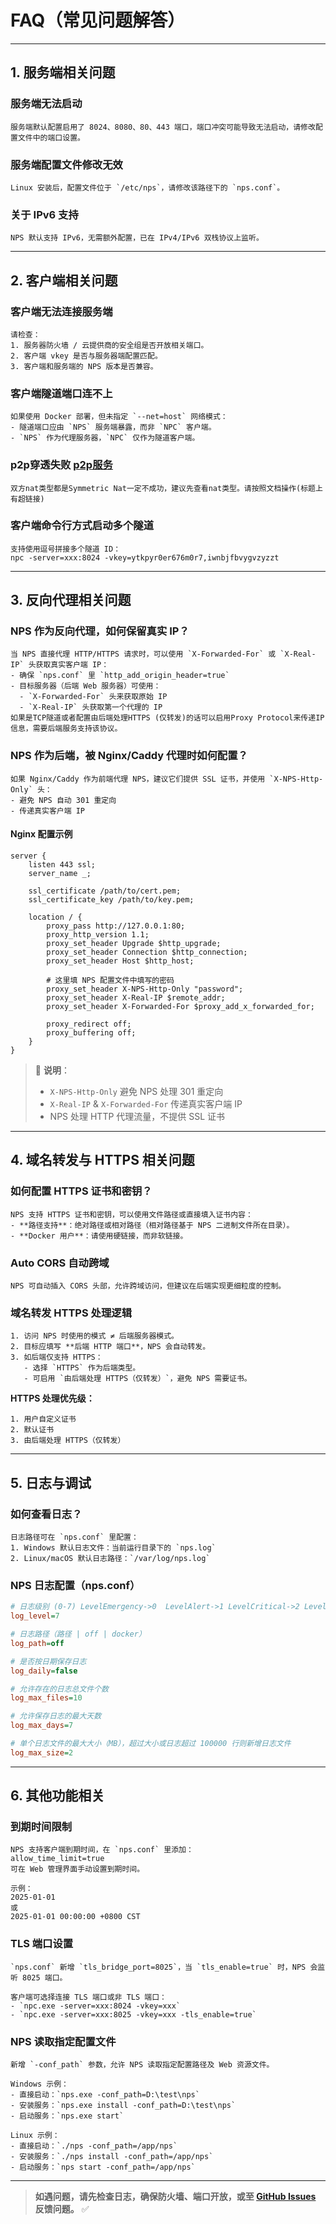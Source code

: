 # FAQ（常见问题解答）

---

## 1. 服务端相关问题

### **服务端无法启动**
```
服务端默认配置启用了 8024、8080、80、443 端口，端口冲突可能导致无法启动，请修改配置文件中的端口设置。
```

### **服务端配置文件修改无效**
```
Linux 安装后，配置文件位于 `/etc/nps`，请修改该路径下的 `nps.conf`。
```

### **关于 IPv6 支持**
```
NPS 默认支持 IPv6，无需额外配置，已在 IPv4/IPv6 双栈协议上监听。
```

---

## 2. 客户端相关问题

### **客户端无法连接服务端**
```
请检查：
1. 服务器防火墙 / 云提供商的安全组是否开放相关端口。
2. 客户端 vkey 是否与服务器端配置匹配。
3. 客户端和服务端的 NPS 版本是否兼容。
```

### **客户端隧道端口连不上**
```
如果使用 Docker 部署，但未指定 `--net=host` 网络模式：
- 隧道端口应由 `NPS` 服务端暴露，而非 `NPC` 客户端。
- `NPS` 作为代理服务器，`NPC` 仅作为隧道客户端。
```

### **p2p穿透失败 [p2p服务](/example?id=p2p%e6%9c%8d%e5%8a%a1)**
```
双方nat类型都是Symmetric Nat一定不成功，建议先查看nat类型。请按照文档操作(标题上有超链接)
```

### **客户端命令行方式启动多个隧道**
```
支持使用逗号拼接多个隧道 ID：
npc -server=xxx:8024 -vkey=ytkpyr0er676m0r7,iwnbjfbvygvzyzzt
```

---

## 3. 反向代理相关问题

### **NPS 作为反向代理，如何保留真实 IP？**
```
当 NPS 直接代理 HTTP/HTTPS 请求时，可以使用 `X-Forwarded-For` 或 `X-Real-IP` 头获取真实客户端 IP：
- 确保 `nps.conf` 里 `http_add_origin_header=true`
- 目标服务器（后端 Web 服务器）可使用：
  - `X-Forwarded-For` 头来获取原始 IP
  - `X-Real-IP` 头获取第一个代理的 IP
如果是TCP隧道或者配置由后端处理HTTPS (仅转发)的话可以启用Proxy Protocol来传递IP信息，需要后端服务支持该协议。
```

### **NPS 作为后端，被 Nginx/Caddy 代理时如何配置？**
```
如果 Nginx/Caddy 作为前端代理 NPS，建议它们提供 SSL 证书，并使用 `X-NPS-Http-Only` 头：
- 避免 NPS 自动 301 重定向
- 传递真实客户端 IP
```
#### **Nginx 配置示例**
```nginx
server {
    listen 443 ssl;
    server_name _;

    ssl_certificate /path/to/cert.pem;
    ssl_certificate_key /path/to/key.pem;

    location / {
        proxy_pass http://127.0.0.1:80;
        proxy_http_version 1.1;
        proxy_set_header Upgrade $http_upgrade;
        proxy_set_header Connection $http_connection;
        proxy_set_header Host $http_host;

        # 这里填 NPS 配置文件中填写的密码
        proxy_set_header X-NPS-Http-Only "password";
        proxy_set_header X-Real-IP $remote_addr;
        proxy_set_header X-Forwarded-For $proxy_add_x_forwarded_for;

        proxy_redirect off;
        proxy_buffering off;
    }
}
```
> 📌 **说明**：
> - `X-NPS-Http-Only` 避免 NPS 处理 301 重定向
> - `X-Real-IP` & `X-Forwarded-For` 传递真实客户端 IP
> - NPS 处理 HTTP 代理流量，不提供 SSL 证书

---

## 4. 域名转发与 HTTPS 相关问题

### **如何配置 HTTPS 证书和密钥？**
```
NPS 支持 HTTPS 证书和密钥，可以使用文件路径或直接填入证书内容：
- **路径支持**：绝对路径或相对路径（相对路径基于 NPS 二进制文件所在目录）。
- **Docker 用户**：请使用硬链接，而非软链接。
```

### **Auto CORS 自动跨域**
```
NPS 可自动插入 CORS 头部，允许跨域访问，但建议在后端实现更细粒度的控制。
```

### **域名转发 HTTPS 处理逻辑**
```
1. 访问 NPS 时使用的模式 ≠ 后端服务器模式。
2. 目标应填写 **后端 HTTP 端口**，NPS 会自动转发。
3. 如后端仅支持 HTTPS：
   - 选择 `HTTPS` 作为后端类型。
   - 可启用 `由后端处理 HTTPS（仅转发）`，避免 NPS 需要证书。
```
**HTTPS 处理优先级：**
```
1. 用户自定义证书
2. 默认证书
3. 由后端处理 HTTPS（仅转发）
```
---

## 5. 日志与调试

### **如何查看日志？**
```
日志路径可在 `nps.conf` 里配置：
1. Windows 默认日志文件：当前运行目录下的 `nps.log`
2. Linux/macOS 默认日志路径：`/var/log/nps.log`
```

### **NPS 日志配置（nps.conf）**
```ini
# 日志级别 (0-7) LevelEmergency->0  LevelAlert->1 LevelCritical->2 LevelError->3 LevelWarning->4 LevelNotice->5 LevelInformational->6 LevelDebug->7
log_level=7

# 日志路径（路径 | off | docker）
log_path=off

# 是否按日期保存日志
log_daily=false

# 允许存在的日志总文件个数
log_max_files=10

# 允许保存日志的最大天数
log_max_days=7

# 单个日志文件的最大大小（MB），超过大小或日志超过 100000 行则新增日志文件
log_max_size=2
```

---

## 6. 其他功能相关

### **到期时间限制**
```
NPS 支持客户端到期时间，在 `nps.conf` 里添加：
allow_time_limit=true
可在 Web 管理界面手动设置到期时间。

示例：
2025-01-01
或
2025-01-01 00:00:00 +0800 CST
```

### **TLS 端口设置**
```
`nps.conf` 新增 `tls_bridge_port=8025`，当 `tls_enable=true` 时，NPS 会监听 8025 端口。

客户端可选择连接 TLS 端口或非 TLS 端口：
- `npc.exe -server=xxx:8024 -vkey=xxx`
- `npc.exe -server=xxx:8025 -vkey=xxx -tls_enable=true`
```

### **NPS 读取指定配置文件**
```
新增 `-conf_path` 参数，允许 NPS 读取指定配置路径及 Web 资源文件。

Windows 示例：
- 直接启动：`nps.exe -conf_path=D:\test\nps`
- 安装服务：`nps.exe install -conf_path=D:\test\nps`
- 启动服务：`nps.exe start`

Linux 示例：
- 直接启动：`./nps -conf_path=/app/nps`
- 安装服务：`./nps install -conf_path=/app/nps`
- 启动服务：`nps start -conf_path=/app/nps`
```

---

> **如遇问题，请先检查日志，确保防火墙、端口开放，或至 [GitHub Issues](https://github.com/djylb/nps/issues) 反馈问题。** ✅